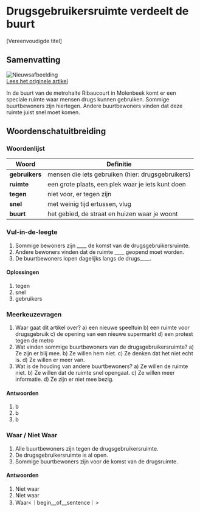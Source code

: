 # Drugsgebruikersruimte verdeelt de buurt

[Vereenvoudigde titel]

## Samenvatting

![Nieuwsafbeelding](https://prod-img.standaard.be/public/nieuws/7m48l1-drugsgebruikers-ribeaucourt-09-kristofvadino-dsc05580.jpg/alternates/BASE_SIXTEEN_NINE/Drugsgebruikers_Ribeaucourt_09_KristofVadino_DSC05580.jpg)   
[Lees het originele artikel](https://www.standaard.be/binnenland/drugsgebruikersruimte-verdeelt-buurt-omdat-het-ribaucourt-is-moeten-we-het-er-blijkbaar-allemaal-maar-bijnemen/97563058.html)

In de buurt van de metrohalte Ribaucourt in Molenbeek komt er een speciale ruimte waar mensen drugs kunnen gebruiken. Sommige buurtbewoners zijn hiertegen. Andere buurtbewoners vinden dat deze ruimte juist snel moet komen.

## Woordenschatuitbreiding

### Woordenlijst

| Woord | Definitie |
|-------|-----------|
| **gebruikers** | mensen die iets gebruiken (hier: drugsgebruikers) |
| **ruimte** | een grote plaats, een plek waar je iets kunt doen |
| **tegen** | niet voor, er tegen zijn |
| **snel** | met weinig tijd ertussen, vlug |
| **buurt** | het gebied, de straat en huizen waar je woont |

### Vul-in-de-leegte
1. Sommige bewoners zijn ____ de komst van de drugsgebruikersruimte.
2. Andere bewoners vinden dat de ruimte ____ geopend moet worden.
3. De buurtbewoners lopen dagelijks langs de drugs____.

#### Oplossingen
1. tegen
2. snel
3. gebruikers

### Meerkeuzevragen
1. Waar gaat dit artikel over?
   a) een nieuwe speeltuin
   b) een ruimte voor drugsgebruik
   c) de opening van een nieuwe supermarkt
   d) een protest tegen de metro
2. Wat vinden sommige buurtbewoners van de drugsgebruikersruimte?
   a) Ze zijn er blij mee.
   b) Ze willen hem niet.
   c) Ze denken dat het niet echt is.
   d) Ze willen er meer van.
3. Wat is de houding van andere buurtbewoners?
   a) Ze willen de ruimte niet.
   b) Ze willen dat de ruimte snel opengaat.
   c) Ze willen meer informatie.
   d) Ze zijn er niet mee bezig.

#### Antwoorden
1. b
2. b
3. b

### Waar / Niet Waar
1. Alle buurtbewoners zijn tegen de drugsgebruikersruimte.
2. De drugsgebruikersruimte is al open.
3. Sommige buurtbewoners zijn voor de komst van de drugsruimte.

#### Antwoorden
1. Niet waar
2. Niet waar
3. Waar<｜begin▁of▁sentence｜>